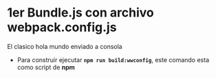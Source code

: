 # 1er Bundle.js con archivo webpack.config.js
El clasico hola mundo enviado a consola

- Para construir ejecutar **``npm run build:wwconfig``**, este comando esta como script de **npm**